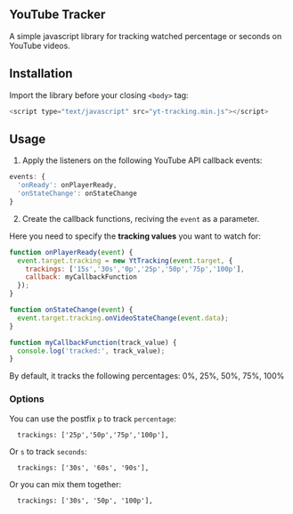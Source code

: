 YouTube Tracker
---

A simple javascript library for tracking watched percentage or seconds on YouTube videos.

## Installation ##

Import the library before your closing `<body>` tag:

```javascript
<script type="text/javascript" src="yt-tracking.min.js"></script>
```

## Usage ##

1. Apply the listeners on the following YouTube API callback events:

```javascript
events: {
  'onReady': onPlayerReady,
  'onStateChange': onStateChange
}
```

2. Create the callback functions, reciving the `event` as a parameter.

Here you need to specify the **tracking values** you want to watch for:

```javascript
function onPlayerReady(event) {
  event.target.tracking = new YtTracking(event.target, {
    trackings: ['15s','30s','0p','25p','50p','75p','100p'],
    callback: myCallbackFunction
  });
}

function onStateChange(event) {
  event.target.tracking.onVideoStateChange(event.data);
}

function myCallbackFunction(track_value) {
  console.log('tracked:', track_value);
}
```

By default, it tracks the following percentages: 0%, 25%, 50%, 75%, 100%

### Options ###

You can use the postfix `p` to track `percentage`:
```
  trackings: ['25p','50p','75p','100p'],
```

Or  `s` to track `seconds`:
```
  trackings: ['30s', '60s', '90s'],
```

Or you can mix them together:
```
  trackings: ['30s', '50p', '100p'],
```
